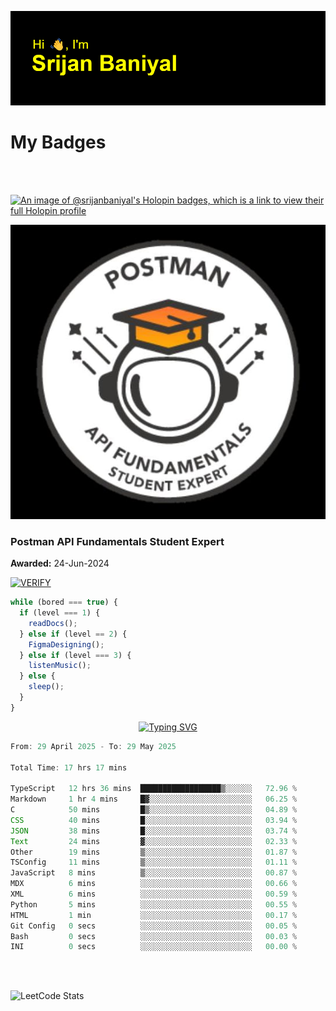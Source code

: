 ![Header](./header.png)

# My Badges

<Br />
<Br />

[![An image of @srijanbaniyal's Holopin badges, which is a link to view their full Holopin profile](https://holopin.me/srijanbaniyal)](https://holopin.io/@srijanbaniyal)

[![Postman API Fundamentals Student Expert](/Postman.jpeg)](https://api.badgr.io/public/assertions/r9BLLy0oTfKJBbkGuDI1zA)

### Postman API Fundamentals Student Expert

**Awarded:** 24-Jun-2024

[![VERIFY](https://img.shields.io/badge/VERIFY-blue)](https://badgecheck.io?url=https%3A%2F%2Fapi.badgr.io%2Fpublic%2Fassertions%2Fr9BLLy0oTfKJBbkGuDI1zA)

```javascript
while (bored === true) {
  if (level === 1) {
    readDocs();
  } else if (level == 2) {
    FigmaDesigning();
  } else if (level === 3) {
    listenMusic();
  } else {
    sleep();
  }
}
```

<p align="center">
  <a href="https://git.io/typing-svg"><img src="https://readme-typing-svg.demolab.com?font=Tilt+Prism&size=30&pause=1000&color=0FF75B&center=true&vCenter=true&width=800&height=80&lines=Time+spent+on+various+Programming+languages" alt="Typing SVG" /></a>
</p>

<!--START_SECTION:waka-->

```TypeScript
From: 29 April 2025 - To: 29 May 2025

Total Time: 17 hrs 17 mins

TypeScript   12 hrs 36 mins  ██████████████████▒░░░░░░   72.96 %
Markdown     1 hr 4 mins     █▓░░░░░░░░░░░░░░░░░░░░░░░   06.25 %
C            50 mins         █▒░░░░░░░░░░░░░░░░░░░░░░░   04.89 %
CSS          40 mins         █░░░░░░░░░░░░░░░░░░░░░░░░   03.94 %
JSON         38 mins         █░░░░░░░░░░░░░░░░░░░░░░░░   03.74 %
Text         24 mins         ▓░░░░░░░░░░░░░░░░░░░░░░░░   02.33 %
Other        19 mins         ▒░░░░░░░░░░░░░░░░░░░░░░░░   01.87 %
TSConfig     11 mins         ▒░░░░░░░░░░░░░░░░░░░░░░░░   01.11 %
JavaScript   8 mins          ▒░░░░░░░░░░░░░░░░░░░░░░░░   00.87 %
MDX          6 mins          ░░░░░░░░░░░░░░░░░░░░░░░░░   00.66 %
XML          6 mins          ░░░░░░░░░░░░░░░░░░░░░░░░░   00.59 %
Python       5 mins          ░░░░░░░░░░░░░░░░░░░░░░░░░   00.55 %
HTML         1 min           ░░░░░░░░░░░░░░░░░░░░░░░░░   00.17 %
Git Config   0 secs          ░░░░░░░░░░░░░░░░░░░░░░░░░   00.05 %
Bash         0 secs          ░░░░░░░░░░░░░░░░░░░░░░░░░   00.03 %
INI          0 secs          ░░░░░░░░░░░░░░░░░░░░░░░░░   00.00 %
```

<!--END_SECTION:waka-->

<Br />
<Br />

![LeetCode Stats](https://leetcard.jacoblin.cool/Srijan-Baniyal?theme=dark&font=Rasa&ext=contest)
